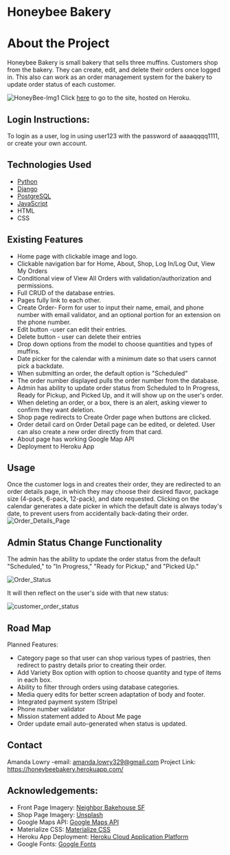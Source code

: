 
# Honeybee Bakery
# About the Project

Honeybee Bakery is small bakery that sells three muffins. Customers shop from the bakery. They can create, edit, and delete their orders once logged in. This also can work as an order management system for the bakery to update order status of each customer.

![HoneyBee-Img1](https://user-images.githubusercontent.com/85468988/125085487-7b5b9500-e07f-11eb-88c0-7711fb29a7c1.png)
Click [here](https://honeybeebakery.herokuapp.com/) to go to the site, hosted on Heroku. 

## Login Instructions: 
To login as a user, log in using user123 with the password of aaaaqqqq1111, or create your own account. 



## Technologies Used


* [Python](https://www.python.org/)
* [Django](https://www.djangoproject.com/)
* [PostgreSQL](https://www.postgresql.org/)
* [JavaScript](https://www.javascript.com)
* HTML
* CSS



## Existing Features


* Home page with clickable image and logo.
* Clickable navigation bar for Home, About, Shop, Log In/Log Out, View My Orders
* Conditional view of View All Orders with validation/authorization and permissions.
* Full CRUD of the database entries.
* Pages fully link to each other.
* Create Order- Form for user to input their name, email, and phone number with email validator, and an optional portion for an extension on the phone number.
* Edit button -user can edit their entries.
* Delete button - user can delete their entries
* Drop down options from the model to choose quantities and types of muffins.
* Date picker for the calendar with a minimum date so that users cannot pick a backdate. 
* When submitting an order, the default option is "Scheduled"
* The order number displayed pulls the order number from the database. 
* Admin has ability to update order status from Scheduled to In Progress, Ready for Pickup, and Picked Up, and it will show up on the user's order. 
* When deleting an order, or a box, there is an alert, asking viewer to confirm they want deletion. 
* Shop page redirects to Create Order page when buttons are clicked. 
* Order detail card on Order Detail page can be edited, or deleted. User can also create a new order directly from that card. 
* About page has working Google Map API
* Deployment to Heroku App

## Usage
Once the customer logs in and creates their order, they are redirected to an order details page, in which they may choose their desired flavor, package size (4-pack, 6-pack, 12-pack), and date requested. Clicking on the calendar generates a date picker in which the default date is always today's date, to prevent users from accidentally back-dating their order.
![Order_Details_Page](https://user-images.githubusercontent.com/85468988/125088470-48ff6700-e082-11eb-841c-41518f3c325b.png)

## Admin Status Change Functionality
The admin has the ability to update the order status from the default "Scheduled," to "In Progress," "Ready for Pickup," and "Picked Up."

![Order_Status](https://user-images.githubusercontent.com/85468988/125088633-79470580-e082-11eb-8ddc-1f98bdc11919.png)

It will then reflect on the user's side with that new status:

![customer_order_status](https://user-images.githubusercontent.com/85468988/125089157-fb372e80-e082-11eb-97a1-65c1d9ed3275.png)


## Road Map

Planned Features: 
* Category page so that user can shop various types of pastries, then redirect to pastry details prior to creating their order.
* Add Variety Box option with option to choose quantity and type of items in each box.
* Ability to filter through orders using database categories. 
* Media query edits for better screen adaptation of body and footer.
* Integrated payment system (Stripe)
* Phone number validator
* Mission statement added to About Me page
* Order update email auto-generated when status is updated. 

## Contact
Amanda Lowry -email: amanda.lowry329@gmail.com
Project Link: https://honeybeebakery.herokuapp.com/

## Acknowledgements:
* Front Page Imagery: [Neighbor Bakehouse SF](https://neighborsf.com/)
* Shop Page Imagery: [Unsplash](https://unsplash.com)
* Google Maps API: [Google Maps API](https://developers.google.com/maps/gmp-get-started?authuser=1#enable-api-sdk)
* Materialize CSS: [Materialize CSS](https://https://materializecss.com/)
* Heroku App Deployment: [Heroku Cloud Application Platform](https://www.heroku.com)
* Google Fonts: [Google Fonts](https://fonts.google.com)
